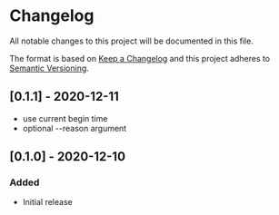 # Changelog
All notable changes to this project will be documented in this file.

The format is based on [Keep a Changelog](http://keepachangelog.com/en/1.0.0/)
and this project adheres to [Semantic
Versioning](http://semver.org/spec/v2.0.0.html).

## [0.1.1] - 2020-12-11
- use current begin time
- optional --reason argument

## [0.1.0] - 2020-12-10

### Added
- Initial release
